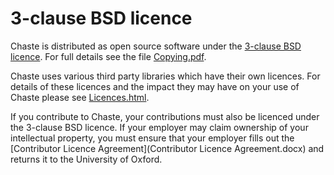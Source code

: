 # 3-clause BSD licence

Chaste is distributed as open source software under the [3-clause BSD licence](https://opensource.org/licenses/BSD-3-Clause).
For full details see the file [Copying.pdf](Copying.pdf).

Chaste uses various third party libraries which have their own licences. 
For details of these licences and the impact they may have on your use of 
Chaste please see [Licences.html](Licences.html).

If you contribute to Chaste, your contributions must also be licenced under the 3-clause BSD licence.
If your employer may claim ownership of your intellectual property, you must ensure that your employer fills out the [Contributor Licence Agreement](Contributor Licence Agreement.docx) and returns it to the University of Oxford.
